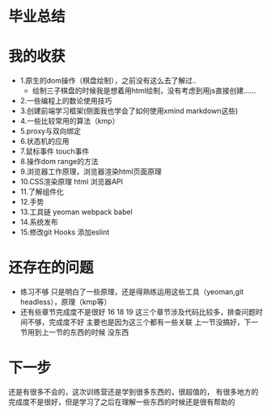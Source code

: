 # 毕业总结

# 我的收获
- 1.原生的dom操作（棋盘绘制），之前没有这么去了解过..
  - 绘制三子棋盘的时候我是想着用html绘制，没有考虑到用js直接创建......
- 2.一些编程上的数论使用技巧
- 3.创建前端学习框架(侧面我也学会了如何使用xmind markdown这些)
- 4.一些比较常用的算法（kmp）
- 5.proxy与双向绑定 
- 6.状态机的应用
- 7.鼠标事件 touch事件 
- 8.操作dom range的方法
- 9.浏览器工作原理，浏览器渲染html页面原理
- 10.CSS渲染原理 html 浏览器API
- 11.了解组件化
- 12.手势
- 13.工具链 yeoman webpack babel
- 14.系统发布
- 15.修改git Hooks 添加eslint 
# 还存在的问题
- 练习不够
只是明白了一些原理，还是得熟练运用这些工具（yeoman,git headless），原理（kmp等）
- 还有些章节完成度不是很好
16 18 19 这三个章节涉及代码比较多，排查问题时间不够，完成度不好
主要也是因为这三个都有一些关联 上一节没搞好，下一节用到上一节的东西的时候 没东西
# 下一步
还是有很多不会的，这次训练营还是学到很多东西的，很超值的，
有很多地方的完成度不是很好，但是学习了之后在理解一些东西的时候还是很有帮助的
